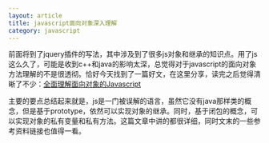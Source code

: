 ```yaml
---
layout: article
title: javascript面向对象深入理解
category: javascript
---
```

前面将到了jquery插件的写法，其中涉及到了很多js对象和继承的知识点<!--more-->。用了js这么久了，可能是收到c++和java的影响太深，总觉得对于javascript的面向对象方法理解的不是很透彻。恰好今天找到了一篇好文，在这里分享，读完之后觉得清晰了不少：[全面理解面向对象的Javascript](http://www.ibm.com/developerworks/cn/web/1304_zengyz_jsoo/index.html?ca=drs-#resources)

主要的要点总结起来就是，js是一门被误解的语言，虽然它没有java那样类的概念，但是基于prototype，依然可以实现对象的继承。同时，基于闭包的概念，可以实现对象的私有变量和私有方法。这篇文章中讲的都很详细，同时文末的一些参考资料链接也值得一看。
